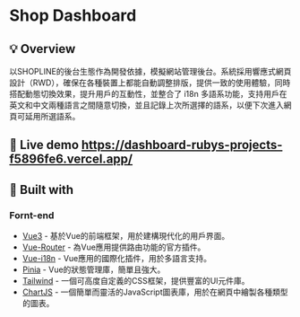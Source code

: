 # Shop Dashboard
## 💡 Overview
以SHOPLINE的後台生態作為開發依據，模擬網站管理後台。系統採用響應式網頁設計（RWD），確保在各種裝置上都能自動調整排版，提供一致的使用體驗，同時搭配動態切換效果，提升用戶的互動性，並整合了 i18n 多語系功能，支持用戶在英文和中文兩種語言之間隨意切換，並且記錄上次所選擇的語系，以便下次進入網頁可延用所選語系。
## 👀 Live demo https://dashboard-rubys-projects-f5896fe6.vercel.app/


## 🧩 Built with
### Fornt-end
- [Vue3](https://nextjs.org/) - 基於Vue的前端框架，用於建構現代化的用戶界面。
- [Vue-Router](https://react.dev/) - 為Vue應用提供路由功能的官方插件。
- [Vue-i18n](https://react.dev/) - Vue應用的國際化插件，用於多語言支持。
- [Pinia](https://react-icons.github.io/react-icons/) - Vue的狀態管理庫，簡單且強大。
- [Tailwind](https://getbootstrap.com/) -  一個可高度自定義的CSS框架，提供豐富的UI元件庫。
- [ChartJS](https://sass-lang.com/) - 一個簡單而靈活的JavaScript圖表庫，用於在網頁中繪製各種類型的圖表。